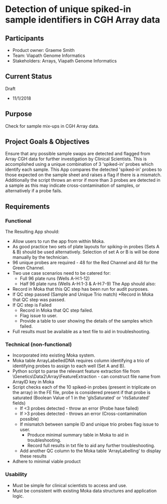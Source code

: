 # Detection of unique spiked-in sample identifiers in CGH Array data
## Participants
- Product owner: Graeme Smith
- Team: Viapath Genome Informatics
- Stakeholders: Arrays, Viapath Genome Informatics

## Current Status
Draft
- 11/1/2018

## Purpose
Check for sample mix-ups in CGH Array data.

## Project Goals & Objectives
Ensure that any possible sample swaps are detected and flagged from Array CGH data for further investigation by Clinical Scientists.  This is accomplished using a unique combination of 3 'spiked-in' probes which identify each sample.  This App compares the detected 'spiked-in' probes to those expected on the sample sheet and raises a flag if there is a mismatch. Additionally the script throws an error if more than 3 probes are detected in a sample as this may indicate cross-contamination of samples, or alternatively if a probe fails.    

## Requirements
### Functional
The Resulting App should:
* Allow users to run the app from within Moka.
* As good practice two sets of plate layouts for spiking-in probes (Sets A & B) should be used alternatively.  Selection of set  A or B is will be done manually by the technician.
* 96 unique probes are required - 48 for the Red Channel and 48 for the Green Channel.
* Two use case scenarios need to be catered for:
    * Full 96 plate runs (Wells A-H:1-12)
    * Half 96 plate runs (Wells A-H:1-3 & A-H:7-9)
The App should also:
* Record in Moka that this QC step has been run for audit purposes.
* If QC step passed (Sample and Unique Trio match)
    *Record in Moka that QC step was passed.
* If QC step is Failed
    * Record in Moka that QC step failed.
    * Flag issue to user.
    * Provide a table to user showing the details of the samples which failed.
* Full results must be available as a text file to aid in troubleshooting.

### Technical (non-functional)
* Incorporated into existing Moka system.
* Moka table ArrayLabelledDNA requires column identifying a trio of identifying probes to assign to each well (Set A and B).
* Python script to parse the relevant feature extraction file from \Genetics\Data2\Array\FeatureExtraction - can construct file name from ArrayID key in Moka 
* Script checks each of the 10 spiked-in probes (present in triplicate on the array) in the FE file, probe is considered present if that probe is saturated (Boolean Value of 1 in the 'gIsSaturated' or 'rIsSaturated' fields)
    * If <3 probes detected - throw an error (Probe hase failed)
    * If >3 probes detected - throws an error (Cross-contamination possible)
    * If mismatch between sample ID and unique trio probes flag issue to user.
        * Produce minimal summary table in Moka to aid in troubleshooting.
        * Record full results in txt file to aid any further troubleshooting.
    * Add another QC column to the Moka table 'ArrayLabelling' to display these results  
* Adhere to minimal viable product

### Usability
* Must be simple for clinical scientists to access and use.
* Must be consistent with existing Moka data structures and application logic.
